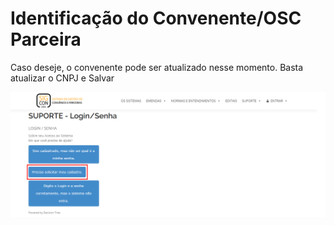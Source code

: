 # Identificação do Convenente/OSC Parceira

Caso deseje, o convenente pode ser atualizado nesse momento. Basta atualizar o CNPJ e Salvar

![](../../.gitbook/assets/image%20%2826%29.png)

